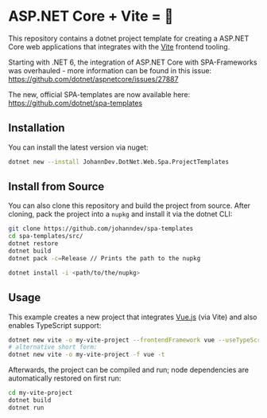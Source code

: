 # ASP.NET Core + Vite = 💖

This repository contains a dotnet project template for creating a ASP.NET Core web applications that integrates with the [Vite](https://vitejs.dev) frontend tooling.

Starting with .NET 6, the integration of ASP.NET Core with SPA-Frameworks was overhauled - more information can be found in this issue: https://github.com/dotnet/aspnetcore/issues/27887

The new, official SPA-templates are now available here: https://github.com/dotnet/spa-templates

## Installation

You can install the latest version via nuget:
```bash
dotnet new --install JohannDev.DotNet.Web.Spa.ProjectTemplates
```

## Install from Source

You can also clone this repository and build the project from source. After cloning, pack the project into a `nupkg` and install it via the dotnet CLI:

```bash
git clone https://github.com/johanndev/spa-templates
cd spa-templates/src/
dotnet restore
dotnet build
dotnet pack -c=Release // Prints the path to the nupkg

dotnet install -i <path/to/the/nupkg>
```

## Usage
This example creates a new project that integrates [Vue.js](https://vuejs.org) (via Vite) and also enables TypeScript support:
```bash
dotnet new vite -o my-vite-project --frontendFramework vue --useTypeScript
# alternative short form:
dotnet new vite -o my-vite-project -f vue -t
```
Afterwards, the project can be compiled and run; node dependencies are automatically restored on first run:
```bash
cd my-vite-project
dotnet build
dotnet run
```
